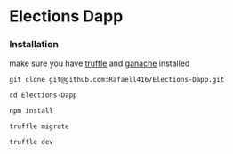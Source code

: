 # Elections Dapp

### Installation

make sure you have [truffle](http://truffleframework.com/) and [ganache](http://truffleframework.com/ganache/) installed

```
git clone git@github.com:Rafaell416/Elections-Dapp.git

cd Elections-Dapp

npm install

truffle migrate

truffle dev

```
